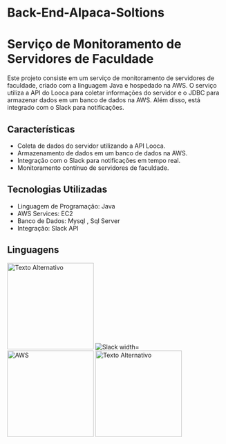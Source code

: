 # Back-End-Alpaca-Soltions

# Serviço de Monitoramento de Servidores de Faculdade

Este projeto consiste em um serviço de monitoramento de servidores de faculdade, criado com a linguagem Java e hospedado na AWS. O serviço utiliza a API do Looca para coletar informações do servidor e o JDBC para armazenar dados em um banco de dados na AWS. Além disso, está integrado com o Slack para notificações.

## Características

- Coleta de dados do servidor utilizando a API Looca.
- Armazenamento de dados em um banco de dados na AWS.
- Integração com o Slack para notificações em tempo real.
- Monitoramento contínuo de servidores de faculdade.

## Tecnologias Utilizadas

- Linguagem de Programação: Java
- AWS Services: EC2
- Banco de Dados: Mysql , Sql Server
- Integração: Slack API

## Linguagens
<div>
<img src="https://s2-techtudo.glbimg.com/twoewJmwpMgtGPcRPP8SxFlDVmM=/0x0:695x393/984x0/smart/filters:strip_icc()/i.s3.glbimg.com/v1/AUTH_08fbf48bc0524877943fe86e43087e7a/internal_photos/bs/2021/P/f/y52r4ySZWLkJjEhKLhgw/2014-11-14-java-logo.jpg" alt="Texto Alternativo" width="200px">
<img src="https://assets-global.website-files.com/621c8d7ad9e04933c4e51ffb/624fd2870c9d7634deb2576c_The%20Slack%20logo.svg" alt="Slack width="200px">
<img src="https://w7.pngwing.com/pngs/862/624/png-transparent-aws-vector-brand-logos-icon.png" alt="AWS" width="200px">
<img src="https://miro.medium.com/v2/resize:fit:474/0*JiC2A_i-podLkqA3" alt="Texto Alternativo" width="200px">

</div>




